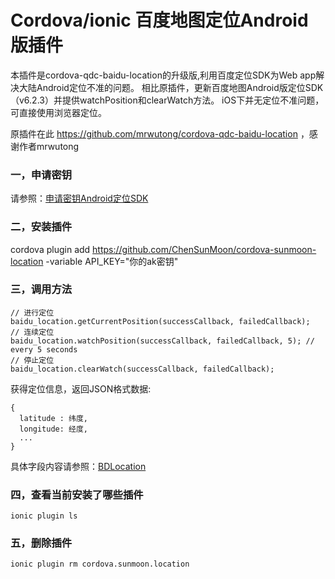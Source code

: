 # Cordova/ionic 百度地图定位Android版插件


本插件是cordova-qdc-baidu-location的升级版,利用百度定位SDK为Web app解决大陆Android定位不准的问题。
相比原插件，更新百度地图Android版定位SDK（v6.2.3）并提供watchPosition和clearWatch方法。 iOS下并无定位不准问题，可直接使用浏览器定位。

原插件在此 https://github.com/mrwutong/cordova-qdc-baidu-location ，感谢作者mrwutong



### 一，申请密钥
请参照：[申请密钥Android定位SDK](http://developer.baidu.com/map/index.php?title=android-locsdk/guide/key)

### 二，安装插件

cordova plugin add https://github.com/ChenSunMoon/cordova-sunmoon-location -variable API_KEY="你的ak密钥"

### 三，调用方法
```
// 进行定位
baidu_location.getCurrentPosition(successCallback, failedCallback);
// 连续定位
baidu_location.watchPosition(successCallback, failedCallback, 5); // every 5 seconds
// 停止定位
baidu_location.clearWatch(successCallback, failedCallback);
```
获得定位信息，返回JSON格式数据:
```
{
  latitude : 纬度,
  longitude: 经度,
  ...
}
```
具体字段内容请参照：[BDLocation](http://developer.baidu.com/map/loc_refer/index.html)

### 四，查看当前安装了哪些插件
```
ionic plugin ls
```

### 五，删除插件
```
ionic plugin rm cordova.sunmoon.location
```


